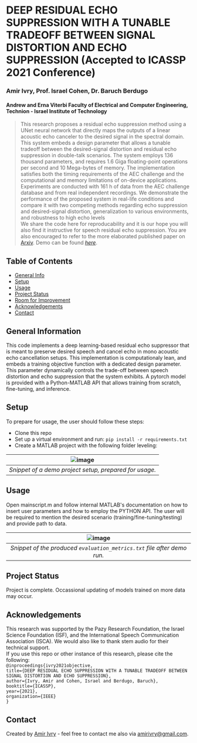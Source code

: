 # DEEP RESIDUAL ECHO SUPPRESSION WITH A TUNABLE TRADEOFF BETWEEN SIGNAL DISTORTION AND ECHO SUPPRESSION (Accepted to ICASSP 2021 Conference)
### Amir Ivry, Prof. Israel Cohen, Dr. Baruch Berdugo <br/> 
#### Andrew and Erna Viterbi Faculty of Electrical and Computer Engineering, Technion - Israel Institute of Technology
> This research proposes a residual echo suppression method using a UNet neural network that directly maps the outputs of a linear acoustic echo canceler to the desired signal in the spectral domain. This system embeds a design parameter that allows a tunable tradeoff between the desired-signal distortion and residual echo suppression in double-talk scenarios. The system employs 136 thousand parameters, and requires 1.6 Giga floating-point operations per second and 10 Mega-bytes of memory. The implementation satisfies both the timing requirements of the AEC challenge and the computational and memory limitations of on-device applications. Experiments are conducted with 161 h of data from the AEC challenge database and from real independent recordings. We demonstrate the performance of the proposed system in real-life conditions and compare it with two competing methods regarding echo suppression and desired-signal distortion, generalization to various environments, and robustness to high echo levels <br/> We share the code here for reproducability and it is our hope you will also find it instructive for speech residual echo suppression. You are also encouraged to refer to the more elaborated published paper on [Arxiv](https://arxiv.org/pdf/2106.13531.pdf).
> Demo can be found [_here_](https://soundcloud.com/ai4audio/sets/objective-metrics-to-evaluate-residual-echo-suppression-during-double-talk). 


## Table of Contents
* [General Info](#general-information)
* [Setup](#setup)
* [Usage](#usage)
* [Project Status](#project-status)
* [Room for Improvement](#room-for-improvement)
* [Acknowledgements](#acknowledgements)
* [Contact](#contact)


## General Information
This code implements a deep learning-based residual echo suppressor that is meant to preserve desired speech and cancel echo in mono acoustic echo cancellation setups. This implementation is computationaly lean, and embeds a training objective function with a dedicated design parameter. This parameter dynamically controls the trade-off between speech distortion and echo suppression that the system exhibits. A pytorch model is provided with a Python-MATLAB API that allows training from scratch, fine-tuning, and inference.


## Setup
To prepare for usage, the user should follow these steps:
- Clone this repo
- Set up a virtual environment and run: `pip install -r requirements.txt`
- Create a MATLAB project with the following folder leveling:

| ![image](https://user-images.githubusercontent.com/22732198/125336393-64a29000-e356-11eb-910d-1b7af4520549.png) |
|:--:|
| *Snippet of a demo project setup, prepared for usage.* |


## Usage
Open mainscript.m and follow internal MATLAB's documentation on how to insert user parameters and how to employ the PYTHON API. The user will be required to mention the desired scenario (training/fine-tuning/testing) and provide path to data.

| ![image](https://user-images.githubusercontent.com/22732198/125337140-4ab57d00-e357-11eb-91d7-40c16f2864f8.png) |
|:--:|
| *Snippet of the produced `evaluation_metrics.txt` file after demo run.* |


## Project Status
Project is complete. Occassional updating of models trained on more data may occur.


## Acknowledgements
This research was supported by the Pazy Research Foundation, the Israel Science Foundation (ISF), and the International Speech Communication Association (ISCA). We would also like to thank stem audio for their technical support.<br/> If you use this repo or other instance of this research, please cite the following: <br/>
`@inproceedings{ivry2021objective,`<br/>
  `title={DEEP RESIDUAL ECHO SUPPRESSION WITH A TUNABLE TRADEOFF BETWEEN SIGNAL DISTORTION AND ECHO SUPPRESSION},`<br/>
  `author={Ivry, Amir and Cohen, Israel and Berdugo, Baruch},`<br/>
  `booktitle={ICASSP},`<br/>
  `year={2021},`<br/>
  `organization={IEEE}`<br/>
`}`


## Contact
Created by [Amir Ivry](https://www.linkedin.com/in/amirivry/) - feel free to contact me also via [amirivry@gmail.com](amirivry@gmail.com).
